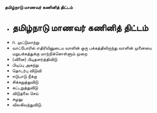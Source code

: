 **தமிழ்நாடு மாணவர் கணினித் திட்டம்**
- # தமிழ்நாடு மாணவர் கணினித் திட்டம்
- n. முட்டுமாற்று
- வாட்போரில் எதிரியினுடைய வாளின் ஒரு பக்கத்திலிருந்து வாளின் முனையை மறுபக்கத்துக்கு மாற்றிக்கொள்ளும் முறை
- (வினை) பிடிதளர்த்திவிடு
- பிடிப்பு அகற்று
- தொடர்பு விடுவி
- ஈடுபாடு நீக்கு
- சிக்கறுத்துவிடு
- கட்டறுத்துவிடு
- விடுதலை செய்
- கழலு
- விலகிவந்துவிடு.

